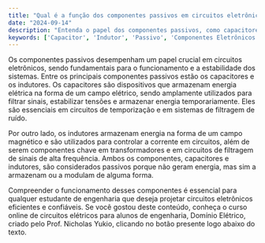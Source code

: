 ```yaml
---
title: "Qual é a função dos componentes passivos em circuitos eletrônicos?"
date: "2024-09-14"
description: "Entenda o papel dos componentes passivos, como capacitores e indutores, em circuitos eletrônicos."
keywords: ['Capacitor', 'Indutor', 'Passivo', 'Componentes Eletrônicos']
---
```


Os componentes passivos desempenham um papel crucial em circuitos eletrônicos, sendo fundamentais para o funcionamento e a estabilidade dos sistemas. Entre os principais componentes passivos estão os capacitores e os indutores. Os capacitores são dispositivos que armazenam energia elétrica na forma de um campo elétrico, sendo amplamente utilizados para filtrar sinais, estabilizar tensões e armazenar energia temporariamente. Eles são essenciais em circuitos de temporização e em sistemas de filtragem de ruído.

Por outro lado, os indutores armazenam energia na forma de um campo magnético e são utilizados para controlar a corrente em circuitos, além de serem componentes chave em transformadores e em circuitos de filtragem de sinais de alta frequência. Ambos os componentes, capacitores e indutores, são considerados passivos porque não geram energia, mas sim a armazenam ou a modulam de alguma forma.

Compreender o funcionamento desses componentes é essencial para qualquer estudante de engenharia que deseja projetar circuitos eletrônicos eficientes e confiáveis. Se você gostou deste conteúdo, conheça o curso online de circuitos elétricos para alunos de engenharia, Domínio Elétrico, criado pelo Prof. Nicholas Yukio, clicando no botão presente logo abaixo do texto.